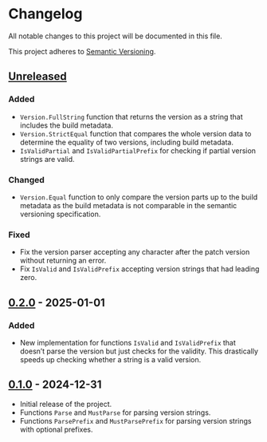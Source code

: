 # Changelog

All notable changes to this project will be documented in this file.

This project adheres to
[Semantic Versioning](https://semver.org/spec/v2.0.0.html).

## [Unreleased]

### Added

- `Version.FullString` function that returns the version as a string that
  includes the build metadata.
- `Version.StrictEqual` function that compares the whole version data to
  determine the equality of two versions, including build metadata.
- `IsValidPartial` and `IsValidPartialPrefix` for checking if partial version
  strings are valid.

### Changed

- `Version.Equal` function to only compare the version parts up to the build
  metadata as the build metadata is not comparable in the semantic versioning
  specification.

### Fixed

- Fix the version parser accepting any character after the patch version without
  returning an error.
- Fix `IsValid` and `IsValidPrefix` accepting version strings that had leading
  zero.

## [0.2.0] - 2025-01-01

### Added

- New implementation for functions `IsValid` and `IsValidPrefix` that doesn’t
  parse the version but just checks for the validity. This drastically speeds up
  checking whether a string is a valid version.

## [0.1.0] - 2024-12-31

- Initial release of the project.
- Functions `Parse` and `MustParse` for parsing version strings.
- Functions `ParsePrefix` and `MustParsePrefix` for parsing version strings with
  optional prefixes.

[unreleased]: https://github.com/anttikivi/go-semver/compare/v0.2.0...HEAD
[0.2.0]: https://github.com/anttikivi/go-semver/compare/v0.1.0...v0.2.0
[0.1.0]: https://github.com/anttikivi/go-semver/releases/tag/v0.1.0

